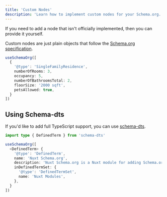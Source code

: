 ```yaml
---
title: 'Custom Nodes'
description: 'Learn how to implement custom nodes for your Schema.org.'
---
```


If you need to add a node that isn't officially implemented, then you can provide it yourself.

Custom nodes are just plain objects that follow the [Schema.org specification](https://schema.org/docs/full.html).

```ts
useSchemaOrg([
  {
    '@type': 'SingleFamilyResidence',
    numberOfRooms: 3,
    occupancy: 5,
    numberOfBathroomsTotal: 2,
    floorSize: '2000 sqft',
    petsAllowed: true,
  }
])
```

## Using Schema-dts 

If you'd like to add full TypeScript support, you can use [schema-dts](https://github.com/google/schema-dts).

```ts
import type { DefinedTerm } from 'schema-dts'

useSchemaOrg([
  <DefinedTerm> {
    '@type': 'DefinedTerm',
    name: 'Nuxt Schema.org',
    description: 'Nuxt Schema.org is a Nuxt module for adding Schema.org to your Nuxt app.',
    inDefinedTermSet: {
      '@type': 'DefinedTermSet',
      name: 'Nuxt Modules',
    },
  }
])
```
